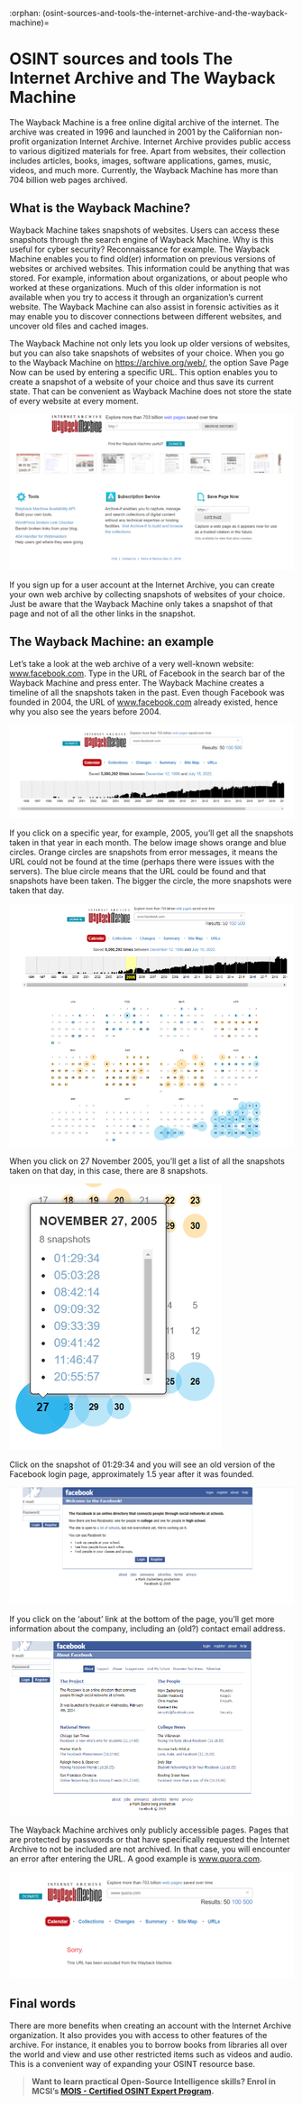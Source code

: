:orphan:
(osint-sources-and-tools-the-internet-archive-and-the-wayback-machine)=
# OSINT sources and tools The Internet Archive and The Wayback Machine
 
The Wayback Machine is a free online digital archive of the internet. The archive was created in 1996 and launched in 2001 by the Californian non-profit organization Internet Archive. Internet Archive provides public access to various digitized materials for free. Apart from websites, their collection includes articles, books, images, software applications, games, music, videos, and much more. Currently, the Wayback Machine has more than 704 billion web pages archived.

## What is the Wayback Machine?

Wayback Machine takes snapshots of websites. Users can access these snapshots through the search engine of Wayback Machine. Why is this useful for cyber security? Reconnaissance for example. The Wayback Machine enables you to find old(er) information on previous versions of websites or archived websites. This information could be anything that was stored. For example, information about organizations, or about people who worked at these organizations. Much of this older information is not available when you try to access it through an organization’s current website. The Wayback Machine can also assist in forensic activities as it may enable you to discover connections between different websites, and uncover old files and cached images.

The Wayback Machine not only lets you look up older versions of websites, but you can also take snapshots of websites of your choice. When you go to the Wayback Machine on https://archive.org/web/, the option Save Page Now can be used by entering a specific URL. This option enables you to create a snapshot of a website of your choice and thus save its current state. That can be convenient as Wayback Machine does not store the state of every website at every moment.

![alt img](images/image1.png)

If you sign up for a user account at the Internet Archive, you can create your own web archive by collecting snapshots of websites of your choice. Just be aware that the Wayback Machine only takes a snapshot of that page and not of all the other links in the snapshot.

## The Wayback Machine: an example

Let’s take a look at the web archive of a very well-known website: www.facebook.com. Type in the URL of Facebook in the search bar of the Wayback Machine and press enter. The Wayback Machine creates a timeline of all the snapshots taken in the past. Even though Facebook was founded in 2004, the URL of www.facebook.com already existed, hence why you also see the years before 2004.

![alt img](images/image2.png)

If you click on a specific year, for example, 2005, you’ll get all the snapshots taken in that year in each month. The below image shows orange and blue circles. Orange circles are snapshots from error messages, it means the URL could not be found at the time (perhaps there were issues with the servers). The blue circle means that the URL could be found and that snapshots have been taken. The bigger the circle, the more snapshots were taken that day. 

![alt img](images/image3.png)

When you click on 27 November 2005, you’ll get a list of all the snapshots taken on that day, in this case, there are 8 snapshots. 

![alt img](images/image4.png)

Click on the snapshot of 01:29:34 and you will see an old version of the Facebook login page, approximately 1.5 year after it was founded. 

![alt img](images/image5.png)

If you click on the ‘about’ link at the bottom of the page, you’ll get more information about the company, including an (old?) contact email address.

![alt img](images/image6.png)

The Wayback Machine archives only publicly accessible pages. Pages that are protected by passwords or that have specifically requested the Internet Archive to not be included are not archived. In that case, you will encounter an error after entering the URL. A good example is www.quora.com.

![alt img](images/image7.png)

## Final words

There are more benefits when creating an account with the Internet Archive organization. It also provides you with access to other features of the archive. For instance, it enables you to borrow books from libraries all over the world and view and use other restricted items such as videos and audio. This is a convenient way of expanding your OSINT resource base.

> **Want to learn practical Open-Source Intelligence skills? Enrol in MCSI’s [MOIS - Certified OSINT Expert Program](https://www.mosse-institute.com/certifications/mois-certified-osint-expert.html).**